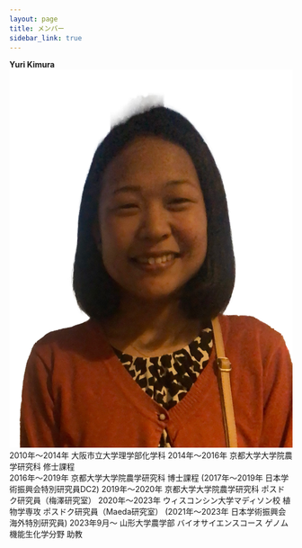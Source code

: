 ```yaml
---
layout: page
title: メンバー
sidebar_link: true
---
```



**Yuri Kimura** ![Yuri Kimura](category/Yuri.jpeg)   
2010年〜2014年 大阪市立大学理学部化学科 
2014年〜2016年 京都大学大学院農学研究科 修士課程  
2016年〜2019年 京都大学大学院農学研究科 博士課程
  (2017年〜2019年 日本学術振興会特別研究員DC2)
2019年〜2020年 京都大学大学院農学研究科 ポスドク研究員（梅澤研究室）
2020年〜2023年 ウィスコンシン大学マディソン校 植物学専攻 ポスドク研究員（Maeda研究室）
  (2021年〜2023年 日本学術振興会海外特別研究員)
2023年9月〜 山形大学農学部 バイオサイエンスコース ゲノム機能生化学分野 助教


